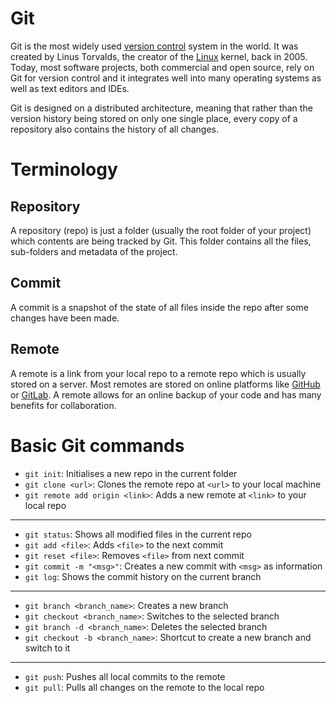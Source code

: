 # Git

Git is the most widely used [version control](Version%20Control.md) system in the world. It was created by Linus Torvalds, the creator of the [Linux](Linux.md) kernel, back in 2005. Today, most software projects, both commercial and open source, rely on Git for version control and it integrates well into many operating systems as well as text editors and IDEs.

Git is designed on a distributed architecture, meaning that rather than the version history being stored on only one single place, every copy of a repository also contains the history of all changes.

# Terminology

## Repository

A repository (repo) is just a folder (usually the root folder of your project) which contents are being tracked by Git. This folder contains all the files, sub-folders and metadata of the project.

## Commit

A commit is a snapshot of the state of all files inside the repo after some changes have been made.

## Remote

A remote is a link from your local repo to a remote repo which is usually stored on a server. Most remotes are stored on online platforms like [GitHub](https:github.com) or [GitLab](https:gitlab.com). A remote allows for an online backup of your code and has many benefits for collaboration.

# Basic Git commands

- `git init`: Initialises a new repo in the current folder
- `git clone <url>`: Clones the remote repo at `<url>` to your local machine
- `git remote add origin <link>`: Adds a new remote at `<link>` to your local repo

---

- `git status`: Shows all modified files in the current repo
- `git add <file>`: Adds `<file>` to the next commit
- `git reset <file>`: Removes `<file>` from next commit
- `git commit -m "<msg>"`: Creates a new commit with `<msg>` as information
- `git log`: Shows the commit history on the current branch

---

- `git branch <branch_name>`: Creates a new branch
- `git checkout <branch_name>`: Switches to the selected branch
- `git branch -d <branch_name>`: Deletes the selected branch
- `git checkout -b <branch_name>`: Shortcut to create a new branch and switch to it

---

- `git push`: Pushes all local commits to the remote
- `git pull`: Pulls all changes on the remote to the local repo